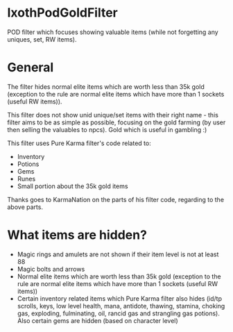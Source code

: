 # IxothPodGoldFilter
POD filter which focuses showing valuable items (while not forgetting any uniques, set, RW items).

# General
The filter hides normal elite items which are worth less than 35k gold (exception to the rule are normal elite items which have more than 1 sockets (useful RW items)).

This filter does not show unid unique/set items with their right name - this filter aims to be as simple as possible, focusing on the gold farming (by user then selling the valuables to npcs). Gold which is useful in gambling :)

This filter uses Pure Karma filter's code related to:
* Inventory
* Potions
* Gems
* Runes
* Small portion about the 35k gold items

Thanks goes to KarmaNation on the parts of his filter code, regarding to the above parts.

# What items are hidden?
* Magic rings and amulets are not shown if their item level is not at least 88
* Magic bolts and arrows
* Normal elite items which are worth less than 35k gold (exception to the rule are normal elite items which have more than 1 sockets (useful RW items))
* Certain inventory related items which Pure Karma filter also hides (id/tp scrolls, keys, low level health, mana, antidote, thawing, stamina, choking gas, exploding, fulminating, oil, rancid gas and strangling gas potions). Also certain gems are hidden (based on character level)
